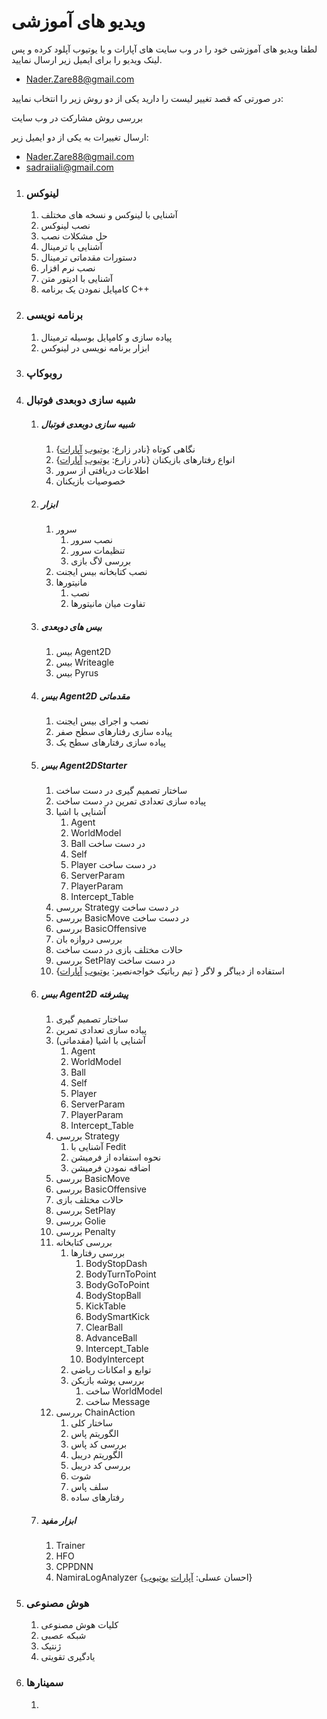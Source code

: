 # ویدیو های آموزشی

لطفا ویدیو های آموزشی خود را در وب سایت های آپارات و یا یوتیوب آپلود کرده و پس لینک ویدیو را برای ایمیل زیر ارسال نمایید.

- Nader.Zare88@gmail.com

در صورتی که قصد تغییر لیست را دارید یکی از دو روش زیر را انتخاب نمایید:

بررسی روش مشارکت در وب سایت

ارسال تغییرات به یکی از دو ایمیل زیر:

- Nader.Zare88@gmail.com
- sadraiiali@gmail.com



1. ### لینوکس

   1. آشنایی با لینوکس و نسخه های مختلف
   2. نصب لینوکس
   3. حل مشکلات نصب
   4. آشنایی با ترمینال
   5. دستورات مقدماتی ترمینال
   6. نصب نرم افزار
   7. آشنایی با ادیتور متن
   8. کامپایل نمودن یک برنامه C++

2. ### برنامه نویسی

   1. پیاده سازی و کامپایل بوسیله ترمینال
   2. ابزار برنامه نویسی در لینوکس

3. ### روبوکاپ

4. ### شبیه سازی دوبعدی فوتبال

   1. ##### شبیه سازی دوبعدی فوتبال

      1. نگاهی کوتاه {نادر زارع: [یوتیوب](https://youtu.be/B6Sq8n5CTDs) [آپارات](https://www.aparat.com/v/RwxX5#)}
      2. انواع رفتارهای بازیکنان {نادر زارع: [یوتیوب](https://youtu.be/ShxJMwTQRkk) [آپارات](https://www.aparat.com/v/t6RuC)}
      3. اطلاعات دریافتی از سرور
      4. خصوصیات بازیکنان

   2. ##### ابزار

      1. سرور
         1. نصب سرور
         2. تنظیمات سرور
         3. بررسی لاگ بازی
      2. نصب کتابخانه بیس ایجنت
      3. مانیتورها
         1. نصب
         2. تفاوت میان مانیتورها

   3. ##### بیس های دوبعدی

      1. بیس Agent2D
      2. بیس Writeagle
      3. بیس Pyrus

   4. ##### بیس Agent2D مقدماتی

      1. نصب و اجرای بیس ایجنت
      2. پیاده سازی رفتارهای سطح صفر
      3. پیاده سازی رفتارهای سطح یک

   5. ##### بیس Agent2DStarter 

      1. ساختار تصمیم گیری <Badge type="warning">در دست ساخت</Badge>
      2. پیاده سازی تعدادی تمرین <Badge type="warning">در دست ساخت</Badge>
      3. آشنایی با اشیا 
         1. Agent 
         2. WorldModel 
         3. Ball <Badge type="warning">در دست ساخت</Badge>
         4. Self 
         5. Player <Badge type="warning">در دست ساخت</Badge>
         6. ServerParam 
         7. PlayerParam
         8. Intercept_Table
      4. بررسی Strategy <Badge type="warning">در دست ساخت</Badge>
      5. بررسی BasicMove <Badge type="warning">در دست ساخت</Badge>
      6. بررسی BasicOffensive 
      7. بررسی دروازه بان
      8. حالات مختلف بازی <Badge type="warning">در دست ساخت</Badge>
      9. بررسی SetPlay <Badge type="warning">در دست ساخت</Badge>
      10. استفاده از دیباگر و لاگر { تیم رباتیک خواجه‌نصیر: [یوتیوب](https://www.youtube.com/watch?v=A34C0YdV2UM) [آپارات](https://www.aparat.com/v/kVvSz)}

   6. ##### بیس Agent2D پیشرفته

      1. ساختار تصمیم گیری
      2. پیاده سازی تعدادی تمرین
      3. آشنایی با اشیا (مقدماتی)
         1. Agent
         2. WorldModel
         3. Ball
         4. Self
         5. Player
         6. ServerParam
         7. PlayerParam
         8. Intercept_Table
      4. بررسی Strategy
         1. آشنایی با Fedit
         2. نحوه استفاده از فرمیشن
         3. اضافه نمودن فرمیشن
      5. بررسی BasicMove
      6. بررسی BasicOffensive
      7. حالات مختلف بازی
      8. بررسی SetPlay
      9. بررسی Golie
      10. بررسی Penalty
      11. بررسی کتابخانه
          1. بررسی رفتارها
             1. BodyStopDash
             2. BodyTurnToPoint
             3. BodyGoToPoint
             4. BodyStopBall
             5. KickTable
             6. BodySmartKick
             7. ClearBall
             8. AdvanceBall
             9. Intercept_Table
             10. BodyIntercept
          2. توابع و امکانات ریاضی
          3. بررسی پوشه بازیکن
             1. ساخت WorldModel
             2. ساخت Message
      12. بررسی ChainAction
          1. ساختار کلی
          2. الگوریتم پاس
          3. بررسی کد پاس
          4. الگوریتم دریبل
          5. بررسی کد دریبل
          6. شوت
          7. سلف پاس
          8. رفتارهای ساده

   7. ##### ابزار مفید

      1. Trainer
      2. HFO
      3. CPPDNN
      4. NamiraLogAnalyzer {احسان عسلی: [آپارات](https://www.aparat.com/v/yVOkK) [یوتیوب](https://youtu.be/mRuxg-xy7pY)}

5. ### هوش مصنوعی

   1. کلیات هوش مصنوعی
   2. شبکه عصبی
   3. ژنتیک
   4. یادگیری تقویتی
   
6. ### سمینارها

   1. 
